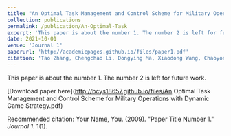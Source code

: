 ```yaml
---
title: "An Optimal Task Management and Control Scheme for Military Operations with Dynamic Game Strategy"
collection: publications
permalink: /publication/An-Optimal-Task
excerpt: 'This paper is about the number 1. The number 2 is left for future work.'
date: 2021-10-01
venue: 'Journal 1'
paperurl: 'http://academicpages.github.io/files/paper1.pdf'
citation: 'Tao Zhang, Chengchao Li, Dongying Ma, Xiaodong Wang, Chaoyong Li. (2021). &quot;Paper Title Number 1.&quot; <i>Journal 1</i>. 1(1).'
---
```

This paper is about the number 1. The number 2 is left for future work.

[Download paper here](http://bcys18657.github.io/files/An Optimal Task Management and Control Scheme for Military Operations with Dynamic Game Strategy.pdf)

Recommended citation: Your Name, You. (2009). "Paper Title Number 1." <i>Journal 1</i>. 1(1).
